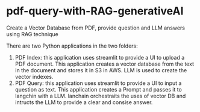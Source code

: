 # pdf-query-with-RAG-generativeAI
Create a Vector Database from PDF, provide question and LLM answers using RAG technique

There are two Python applications in the two folders:
1. PDF Index: this application uses streamlit to provide a  UI to upload a PDF document. This application creates a vector database from the text in the document and stores it in S3 in AWS. LLM is used to create the vector indexes.
2. PDF Query: this application uses streamlit to provide a UI to input a question as text. This application creates a Prompt and passes it to langchin with a LLM. lanchain orchestraits the uses of vector DB and intructs the LLM to provide a clear and consise answer.
